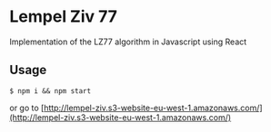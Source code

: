 # Lempel Ziv 77

Implementation of the LZ77 algorithm in Javascript using React

## Usage

```
$ npm i && npm start
```

or go to [http://lempel-ziv.s3-website-eu-west-1.amazonaws.com/](http://lempel-ziv.s3-website-eu-west-1.amazonaws.com/)
